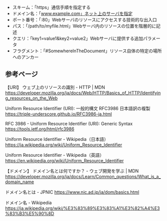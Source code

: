 - スキーム：「https」通信手順を指定する
- ドメイン名：「www.example.com」ネット上のサーバを指定
- ポート番号：「:80」Webサーバのリソースにアクセスする技術的な出入口
- パス：「/path/to/myfile.html」Webサーバ内のリソースの位置を階層的に記述
- クエリ：「key1=value1&key2=value2」Webサーバに提供する追加パラメータ
- フラグメント：「#SomewhereInTheDocument」リソース自体の特定の場所へのアンカー

## 参考ページ
【URI】
ウェブ上のリソースの識別 - HTTP | MDN
https://developer.mozilla.org/ja/docs/Web/HTTP/Basics_of_HTTP/Identifying_resources_on_the_Web

Uniform Resource Identifier (URI): 一般的構文
RFC3986 日本語訳の複製
https://triple-underscore.github.io/RFC3986-ja.html

RFC 3986 - Uniform Resource Identifier (URI): Generic Syntax
https://tools.ietf.org/html/rfc3986

Uniform Resource Identifier - Wikipedia（日本語）
https://ja.wikipedia.org/wiki/Uniform_Resource_Identifier

Uniform Resource Identifier - Wikipedia（英語）
https://en.wikipedia.org/wiki/Uniform_Resource_Identifier


【ドメイン】
ドメイン名とは何ですか？ - ウェブ開発を学ぶ | MDN
https://developer.mozilla.org/ja/docs/Learn/Common_questions/What_is_a_domain_name

ドメイン名とは - JPNIC
https://www.nic.ad.jp/ja/dom/basics.html

ドメイン名 - Wikipedia
https://ja.wikipedia.org/wiki/%E3%83%89%E3%83%A1%E3%82%A4%E3%83%B3%E5%90%8D
